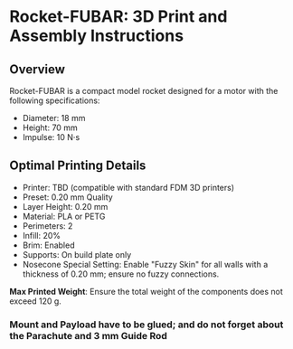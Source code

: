 # Rocket-FUBAR: 3D Print and Assembly Instructions

## Overview
Rocket-FUBAR is a compact model rocket designed for a motor with the following specifications:
- Diameter: 18 mm
- Height: 70 mm
- Impulse: 10 N·s

## Optimal Printing Details
- Printer: TBD (compatible with standard FDM 3D printers)
- Preset: 0.20 mm Quality
- Layer Height: 0.20 mm
- Material: PLA or PETG
- Perimeters: 2
- Infill: 20%
- Brim: Enabled
- Supports: On build plate only
- Nosecone Special Setting: Enable "Fuzzy Skin" for all walls with a thickness of 0.20 mm; ensure no fuzzy connections.

**Max Printed Weight**: Ensure the total weight of the components does not exceed 120 g.

### Mount and Payload have to be glued; and do not forget about the Parachute and 3 mm Guide Rod
